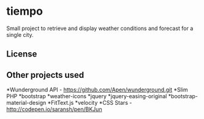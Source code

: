 # tiempo

Small project to retrieve and display weather conditions and forecast for a single city.

## License

## Other projects used

*Wunderground API - https://github.com/Apen/wunderground.git
*Slim PHP
*bootstrap
*weather-icons
*jquery
*jquery-easing-original
*bootstrap-material-design
*FitText.js
*velocity
*CSS Stars - http://codepen.io/saransh/pen/BKJun